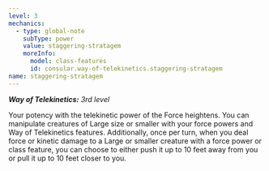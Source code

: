```yaml
---
level: 3
mechanics:
  - type: global-note
    subType: power
    value: staggering-stratagem
    moreInfo:
      model: class-features
      id: consular.way-of-telekinetics.staggering-stratagem
name: staggering-stratagem
---
```

_**Way of Telekinetics:** 3rd level_
Your potency with the telekinetic power of the Force heightens. You can manipulate creatures of Large size or smaller with your force powers and Way of Telekinetics features. Additionally, once per turn, when you deal force or kinetic damage to a Large or smaller creature with a force power or class feature, you can choose to either push it up to 10 feet away from you or pull it up to 10 feet closer to you.